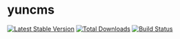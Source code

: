 # yuncms

[![Latest Stable Version](https://poser.pugx.org/yuncms/yuncms/v/stable.png)](https://packagist.org/packages/yuncms/yuncms)
[![Total Downloads](https://poser.pugx.org/yuncms/yuncms/downloads.png)](https://packagist.org/packages/yuncms/yuncms)
[![Build Status](https://travis-ci.org/yuncms/yuncms.svg?branch=master)](https://travis-ci.org/yuncms/yuncms)
